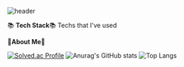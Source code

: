 ![header](https://capsule-render.vercel.app/api?type=wave&color=8FBC8F&text=%20Jiwon-Park%20%20&height=200&fontSize=80&fontColor=2F4F4F)


📚 **Tech Stack**📚
Techs that I've used


🌿**About Me**🌿



[![Solved.ac Profile](http://mazassumnida.wtf/api/v2/generate_badge?boj=jiwon0297)](https://solved.ac/jiwon0297/)
![Anurag's GitHub stats](https://github-readme-stats.vercel.app/api?username=jiwon0297&show_icons=true&theme=gruvbox_light&card_width=5)
![Top Langs](https://github-readme-stats.vercel.app/api/top-langs/?username=jiwon0297&layout=compact&theme=gruvbox_light)
